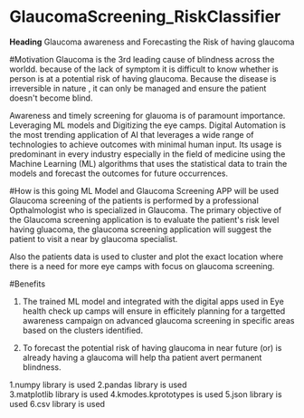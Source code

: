 # GlaucomaScreening_RiskClassifier

**Heading**
Glaucoma awareness and Forecasting the Risk of having glaucoma

#Motivation
Glaucoma is the 3rd leading cause of blindness across the worldd. because of the lack of symptom it is difficult to know whether is person is at a potential risk of having glaucoma.
Because the disease is irreversible in nature , it can only be managed and ensure the patient doesn't become blind.

Awareness and timely screening for glauoma is of paramount importance. Leveraging ML models and Digitizing the eye camps. 
Digital Automation is the most trending application of AI that leverages a wide range of technologies to achieve outcomes with minimal human input.
Its usage is predominant in every industry especially in the field of medicine using the Machine Learning (ML) algorithms that uses the statistical data to train the models and forecast the outcomes for future occurrences.

#How is this going ML Model and Glaucoma Screening APP will be used
Glaucoma screening of the patients is performed by a professional Opthalmologist who is specialized in Glaucoma. The primary objective of the Glaucoma screening application is to evaluate the patient's risk level having gluacoma, the glaucoma screening application will suggest the patient to visit a near by glaucoma specialist.

Also the patients data is used to cluster and plot the exact location where there is a need for more eye camps with focus on glaucoma screening.

#Benefits
1. The trained ML model and integrated with the digital apps used in Eye health check up camps will ensure in efficitely planning for a targetted awareness campaign on advanced glaucoma screening in specific areas based on the clusters identified.

2. To forecast the potential risk of having glaucoma in near future 
(or)
is already having a glaucoma will help tha patient avert permanent blindness.

 1.numpy library is used
 2.pandas library is used  
 3.matplotlib library is used
 4.kmodes.kprototypes is used
 5.json library  is used
 6.csv library is used

